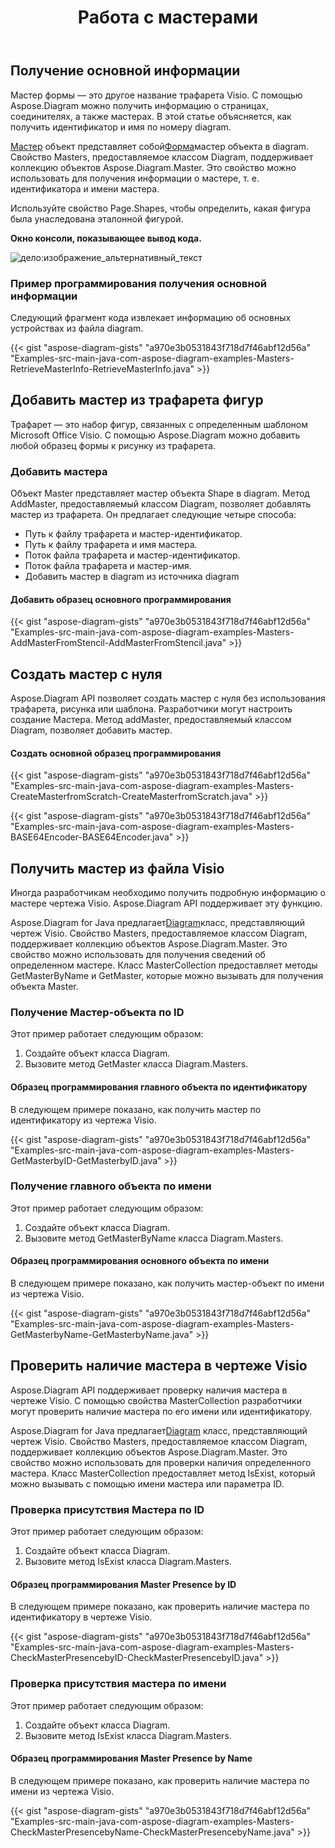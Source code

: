 ﻿---
title: Работа с мастерами
type: docs
weight: 30
url: /ru/java/working-with-masters/
---
## **Получение основной информации**
Мастер формы — это другое название трафарета Visio. С помощью Aspose.Diagram можно получить информацию о страницах, соединителях, а также мастерах. В этой статье объясняется, как получить идентификатор и имя по номеру diagram.

[Мастер](https://reference.aspose.com/diagram/java/com.aspose.diagram/master) объект представляет собой[Форма](https://reference.aspose.com/diagram/java/com.aspose.diagram/shape)мастер объекта в diagram. Свойство Masters, предоставляемое классом Diagram, поддерживает коллекцию объектов Aspose.Diagram.Master. Это свойство можно использовать для получения информации о мастере, т. е. идентификатора и имени мастера.

Используйте свойство Page.Shapes, чтобы определить, какая фигура была унаследована эталонной фигурой.

**Окно консоли, показывающее вывод кода.** 

![дело:изображение_альтернативный_текст](http://i.imgur.com/DPn5sP9.png)
### **Пример программирования получения основной информации**
Следующий фрагмент кода извлекает информацию об основных устройствах из файла diagram.

{{< gist "aspose-diagram-gists" "a970e3b0531843f718d7f46abf12d56a" "Examples-src-main-java-com-aspose-diagram-examples-Masters-RetrieveMasterInfo-RetrieveMasterInfo.java" >}}
## **Добавить мастер из трафарета фигур**
Трафарет — это набор фигур, связанных с определенным шаблоном Microsoft Office Visio. С помощью Aspose.Diagram можно добавить любой образец формы к рисунку из трафарета.
### **Добавить мастера**
Объект Master представляет мастер объекта Shape в diagram. Метод AddMaster, предоставляемый классом Diagram, позволяет добавлять мастер из трафарета. Он предлагает следующие четыре способа:

- Путь к файлу трафарета и мастер-идентификатор.
- Путь к файлу трафарета и имя мастера.
- Поток файла трафарета и мастер-идентификатор.
- Поток файла трафарета и мастер-имя.
- Добавить мастер в diagram из источника diagram
#### **Добавить образец основного программирования**
{{< gist "aspose-diagram-gists" "a970e3b0531843f718d7f46abf12d56a" "Examples-src-main-java-com-aspose-diagram-examples-Masters-AddMasterFromStencil-AddMasterFromStencil.java" >}}
## **Создать мастер с нуля**
Aspose.Diagram API позволяет создать мастер с нуля без использования трафарета, рисунка или шаблона. Разработчики могут настроить создание Мастера. Метод addMaster, предоставляемый классом Diagram, позволяет добавить мастер.
#### **Создать основной образец программирования**
{{< gist "aspose-diagram-gists" "a970e3b0531843f718d7f46abf12d56a" "Examples-src-main-java-com-aspose-diagram-examples-Masters-CreateMasterfromScratch-CreateMasterfromScratch.java" >}}

{{< gist "aspose-diagram-gists" "a970e3b0531843f718d7f46abf12d56a" "Examples-src-main-java-com-aspose-diagram-examples-Masters-BASE64Encoder-BASE64Encoder.java" >}}
## **Получить мастер из файла Visio**
Иногда разработчикам необходимо получить подробную информацию о мастере чертежа Visio. Aspose.Diagram API поддерживает эту функцию.

 Aspose.Diagram for Java предлагает[Diagram](https://reference.aspose.com/diagram/java/com.aspose.diagram/diagram)класс, представляющий чертеж Visio. Свойство Masters, предоставляемое классом Diagram, поддерживает коллекцию объектов Aspose.Diagram.Master. Это свойство можно использовать для получения сведений об определенном мастере. Класс MasterCollection предоставляет методы GetMasterByName и GetMaster, которые можно вызывать для получения объекта Master.
### **Получение Мастер-объекта по ID**
Этот пример работает следующим образом:

1. Создайте объект класса Diagram.
1. Вызовите метод GetMaster класса Diagram.Masters.
#### **Образец программирования главного объекта по идентификатору**
В следующем примере показано, как получить мастер по идентификатору из чертежа Visio.

{{< gist "aspose-diagram-gists" "a970e3b0531843f718d7f46abf12d56a" "Examples-src-main-java-com-aspose-diagram-examples-Masters-GetMasterbyID-GetMasterbyID.java" >}}
### **Получение главного объекта по имени**
Этот пример работает следующим образом:

1. Создайте объект класса Diagram.
1. Вызовите метод GetMasterByName класса Diagram.Masters.
#### **Образец программирования основного объекта по имени**
В следующем примере показано, как получить мастер-объект по имени из чертежа Visio.

{{< gist "aspose-diagram-gists" "a970e3b0531843f718d7f46abf12d56a" "Examples-src-main-java-com-aspose-diagram-examples-Masters-GetMasterbyName-GetMasterbyName.java" >}}
## **Проверить наличие мастера в чертеже Visio**
Aspose.Diagram API поддерживает проверку наличия мастера в чертеже Visio. С помощью свойства MasterCollection разработчики могут проверить наличие мастера по его имени или идентификатору.

 Aspose.Diagram for Java предлагает[Diagram](https://reference.aspose.com/diagram/java/com.aspose.diagram/diagram) класс, представляющий чертеж Visio. Свойство Masters, предоставляемое классом Diagram, поддерживает коллекцию объектов Aspose.Diagram.Master. Это свойство можно использовать для проверки наличия определенного мастера. Класс MasterCollection предоставляет метод IsExist, который можно вызывать с помощью имени мастера или параметра ID.
### **Проверка присутствия Мастера по ID**
Этот пример работает следующим образом:

1. Создайте объект класса Diagram.
1. Вызовите метод IsExist класса Diagram.Masters.
#### **Образец программирования Master Presence by ID**
В следующем примере показано, как проверить наличие мастера по идентификатору в чертеже Visio.

{{< gist "aspose-diagram-gists" "a970e3b0531843f718d7f46abf12d56a" "Examples-src-main-java-com-aspose-diagram-examples-Masters-CheckMasterPresencebyID-CheckMasterPresencebyID.java" >}}
### **Проверка присутствия мастера по имени**
Этот пример работает следующим образом:

1. Создайте объект класса Diagram.
1. Вызовите метод IsExist класса Diagram.Masters.
#### **Образец программирования Master Presence by Name**
В следующем примере показано, как проверить наличие мастера по имени из чертежа Visio.

{{< gist "aspose-diagram-gists" "a970e3b0531843f718d7f46abf12d56a" "Examples-src-main-java-com-aspose-diagram-examples-Masters-CheckMasterPresencebyName-CheckMasterPresencebyName.java" >}}
